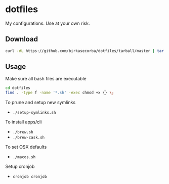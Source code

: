 # dotfiles
My configurations. Use at your own risk.

## Download
```sh
curl -#L https://github.com/birkasecorba/dotfiles/tarball/master | tar -xzv --exclude=README.md
```

## Usage
Make sure all bash files are executable
```bash
cd dotfiles
find . -type f -name '*.sh' -exec chmod +x {} \;
```

To prune and setup new symlinks
- `./setup-symlinks.sh`

To install apps/cli
- `./brew.sh`
- `./brew-cask.sh`

To set OSX defaults
- `./macos.sh`

Setup cronjob
- `cronjob cronjob`
